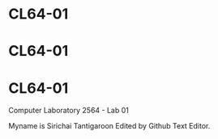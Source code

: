 # CL64-01
# CL64-01
# CL64-01
Computer Laboratory 2564 - Lab 01

Myname is Sirichai Tantigaroon
Edited by Github Text Editor.
